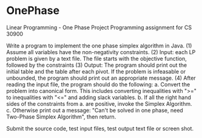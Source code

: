 # OnePhase
Linear Programming - One Phase Project
Programming assignment for CS 30900

Write a program to implement the one phase simplex algorithm in Java.
(1) Assume all variables have the non-negativity constraints.
(2) Input: each LP problem is given by a text file. The file starts with the objective function, followed by the constraints
(3) Output: The program should print out the initial table and the table after each pivot. If the problem is infeasable or unbounded, the program should print out an appropriate message. 
(4) After reading the input file, the program should do the following:
  a. Convert the problem into canonical form. This includes converting inequalities with ">=" to inequalities with "<=" and adding slack variables.
  b. If all the right hand sides of the constraints from a. are positive, invoke the Simplex Algorithm.
  c. Otherwise print out a message: "Can't be solved in one phase, need Two-Phase Simplex Algorithm", then return.
  
Submit the source code, test input files, test output text file or screen shot. 
